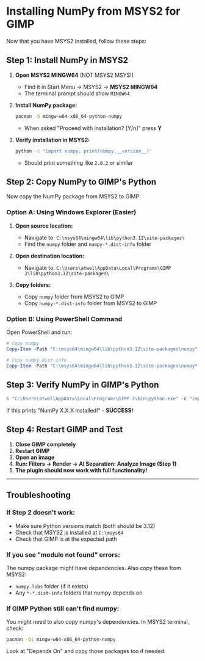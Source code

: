 # Installing NumPy from MSYS2 for GIMP

Now that you have MSYS2 installed, follow these steps:

## Step 1: Install NumPy in MSYS2

1. **Open MSYS2 MINGW64** (NOT MSYS2 MSYS!)
   - Find it in Start Menu → MSYS2 → **MSYS2 MINGW64**
   - The terminal prompt should show `MINGW64`

2. **Install NumPy package:**
   ```bash
   pacman -S mingw-w64-x86_64-python-numpy
   ```
   - When asked "Proceed with installation? [Y/n]" press **Y**

3. **Verify installation in MSYS2:**
   ```bash
   python -c "import numpy; print(numpy.__version__)"
   ```
   - Should print something like `2.0.2` or similar

## Step 2: Copy NumPy to GIMP's Python

Now copy the NumPy package from MSYS2 to GIMP:

### Option A: Using Windows Explorer (Easier)

1. **Open source location:**
   - Navigate to: `C:\msys64\mingw64\lib\python3.12\site-packages\`
   - Find the `numpy` folder and `numpy-*.dist-info` folder

2. **Open destination location:**
   - Navigate to: `C:\Users\atwel\AppData\Local\Programs\GIMP 3\lib\python3.12\site-packages\`

3. **Copy folders:**
   - Copy `numpy` folder from MSYS2 to GIMP
   - Copy `numpy-*.dist-info` folder from MSYS2 to GIMP

### Option B: Using PowerShell Command

Open PowerShell and run:

```powershell
# Copy numpy
Copy-Item -Path "C:\msys64\mingw64\lib\python3.12\site-packages\numpy" -Destination "C:\Users\atwel\AppData\Local\Programs\GIMP 3\lib\python3.12\site-packages\numpy" -Recurse -Force

# Copy numpy dist-info
Copy-Item -Path "C:\msys64\mingw64\lib\python3.12\site-packages\numpy*.dist-info" -Destination "C:\Users\atwel\AppData\Local\Programs\GIMP 3\lib\python3.12\site-packages\" -Recurse -Force
```

## Step 3: Verify NumPy in GIMP's Python

```powershell
& "C:\Users\atwel\AppData\Local\Programs\GIMP 3\bin\python.exe" -c "import numpy; print('NumPy', numpy.__version__, 'installed!')"
```

If this prints "NumPy X.X.X installed!" - **SUCCESS!**

## Step 4: Restart GIMP and Test

1. **Close GIMP completely**
2. **Restart GIMP**
3. **Open an image**
4. **Run: Filters → Render → AI Separation: Analyze Image (Step 1)**
5. **The plugin should now work with full functionality!**

---

## Troubleshooting

### If Step 2 doesn't work:
- Make sure Python versions match (both should be 3.12)
- Check that MSYS2 is installed at `C:\msys64`
- Check that GIMP is at the expected path

### If you see "module not found" errors:
The numpy package might have dependencies. Also copy these from MSYS2:
- `numpy.libs` folder (if it exists)
- Any `*-*.dist-info` folders that numpy depends on

### If GIMP Python still can't find numpy:
You might need to also copy numpy's dependencies. In MSYS2 terminal, check:
```bash
pacman -Qi mingw-w64-x86_64-python-numpy
```
Look at "Depends On" and copy those packages too if needed.
